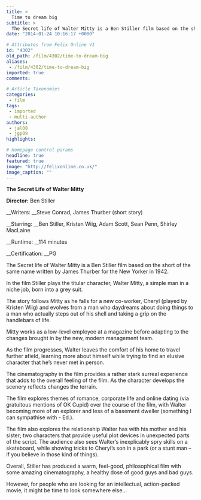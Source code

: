 ```yaml
---
title: >
  Time to dream big
subtitle: >
  The Secret life of Walter Mitty is a Ben Stiller film based on the short of the same name written by James Thurber for the New Yorker in 1942.
date: "2014-01-24 10:16:17 +0000"

# Attributes from Felix Online V1
id: "4302"
old_path: /film/4302/time-to-dream-big
aliases:
 - /film/4302/time-to-dream-big
imported: true
comments:

# Article Taxonomies
categories:
 - film
tags:
 - imported
 - multi-author
authors:
 - jal08
 - jgp09
highlights:

# Homepage control params
headline: true
featured: true
image: "http://felixonline.co.uk/"
image_caption: ""
---
```


__The Secret Life of Walter Mitty__

__Director:__ Ben Stiller

__Writers: __Steve Conrad, James Thurber (short story)

__Starring: __Ben Stiller, Kristen Wiig, Adam Scott, Sean Penn, Shirley MacLaine

__Runtime: __114 minutes

__Certification: __PG

The Secret life of Walter Mitty is a Ben Stiller film based on the short of the same name written by James Thurber for the New Yorker in 1942.

In the film Stiller plays the titular character, Walter Mitty, a simple man in a niche job, born into a grey suit.

The story follows Mitty as he falls for a new co-worker, Cheryl (played by Kristen Wiig) and evolves from a man who daydreams about doing things to a man who actually steps out of his shell and taking a grip on the handlebars of life.

Mitty works as a low-level employee at a magazine before adapting to the changes brought in by the new, modern management team.

As the film progresses, Walter leaves the comfort of his home to travel further afield, learning more about himself while trying to find an elusive character that he’s never met in person.

The cinematography in the film provides a rather stark surreal experience that adds to the overall feeling of the film. As the character develops the scenery reflects changes the terrain.

The film explores themes of romance, corporate life and online dating (via gratuitous mentions of OK Cupid) over the course of the film, with Walter becoming more of an explorer and less of a basement dweller (something I can sympathise with - Ed.).

The film also explores the relationship Walter has with his mother and his sister; two characters that provide useful plot devices in unexpected parts of the script. The audience also sees Walter’s inexplicably spry skills on a skateboard, while showing tricks to Cheryl’s son in a park (or a stunt man – if you believe in those kind of things).

Overall, Stiller has produced a warm, feel-good, philosophical film with some amazing cinematography, a healthy dose of good guys and bad guys.

However, for people who are looking for an intellectual, action-packed movie, it might be time to look somewhere else...
